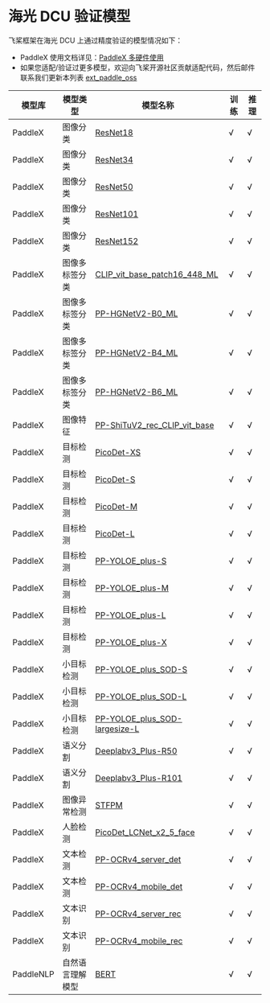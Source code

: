 # 海光 DCU 验证模型

飞桨框架在海光 DCU 上通过精度验证的模型情况如下：

* PaddleX 使用文档详见：[PaddleX 多硬件使用](https://github.com/PaddlePaddle/PaddleX/blob/release/3.0-beta1/docs/other_devices_support/multi_devices_use_guide.md)
* 如果您适配/验证过更多模型，欢迎向飞桨开源社区贡献适配代码，然后邮件联系我们更新本列表 [ext_paddle_oss](ext_paddle_oss@baidu.com)

| 模型库 | 模型类型 | 模型名称 | 训练 | 推理 |
| - | - | - | - | - |
| PaddleX | 图像分类 | [ResNet18](https://github.com/PaddlePaddle/PaddleX/blob/develop/paddlex/configs/image_classification/ResNet18.yaml) | √ | √ |
| PaddleX | 图像分类 | [ResNet34](https://github.com/PaddlePaddle/PaddleX/blob/develop/paddlex/configs/image_classification/ResNet34.yaml) | √ | √ |
| PaddleX | 图像分类 | [ResNet50](https://github.com/PaddlePaddle/PaddleX/blob/develop/paddlex/configs/image_classification/ResNet50.yaml) | √ | √ |
| PaddleX | 图像分类 | [ResNet101](https://github.com/PaddlePaddle/PaddleX/blob/develop/paddlex/configs/image_classification/ResNet101.yaml) | √ | √ |
| PaddleX | 图像分类 | [ResNet152](https://github.com/PaddlePaddle/PaddleX/blob/develop/paddlex/configs/image_classification/ResNet152.yaml) | √ | √ |
| PaddleX | 图像多标签分类 | [CLIP_vit_base_patch16_448_ML](https://github.com/PaddlePaddle/PaddleX/blob/develop/paddlex/configs/multilabel_classification/CLIP_vit_base_patch16_448_ML.yaml) | √ | √ |
| PaddleX | 图像多标签分类 | [PP-HGNetV2-B0_ML](https://github.com/PaddlePaddle/PaddleX/blob/develop/paddlex/configs/multilabel_classification/PP-HGNetV2-B0_ML.yaml) | √ | √ |
| PaddleX | 图像多标签分类 | [PP-HGNetV2-B4_ML](https://github.com/PaddlePaddle/PaddleX/blob/develop/paddlex/configs/multilabel_classification/PP-HGNetV2-B4_ML.yaml) | √ | √ |
| PaddleX | 图像多标签分类 | [PP-HGNetV2-B6_ML](https://github.com/PaddlePaddle/PaddleX/blob/develop/paddlex/configs/multilabel_classification/PP-HGNetV2-B6_ML.yaml) | √ | √ |
| PaddleX | 图像特征 | [PP-ShiTuV2_rec_CLIP_vit_base](https://github.com/PaddlePaddle/PaddleX/blob/develop/paddlex/configs/general_recognition/PP-ShiTuV2_rec_CLIP_vit_base.yaml) | √ | √ |
| PaddleX | 目标检测 | [PicoDet-XS](https://github.com/PaddlePaddle/PaddleX/blob/develop/paddlex/configs/object_detection/PicoDet-XS.yaml) | √ | √ |
| PaddleX | 目标检测 | [PicoDet-S](https://github.com/PaddlePaddle/PaddleX/blob/develop/paddlex/configs/object_detection/PicoDet-S.yaml) | √ | √ |
| PaddleX | 目标检测 | [PicoDet-M](https://github.com/PaddlePaddle/PaddleX/blob/develop/paddlex/configs/object_detection/PicoDet-M.yaml) | √ | √ |
| PaddleX | 目标检测 | [PicoDet-L](https://github.com/PaddlePaddle/PaddleX/blob/develop/paddlex/configs/object_detection/PicoDet-L.yaml) | √ | √ |
| PaddleX | 目标检测 | [PP-YOLOE_plus-S](https://github.com/PaddlePaddle/PaddleX/blob/develop/paddlex/configs/object_detection/PP-YOLOE_plus-S.yaml) | √ | √ |
| PaddleX | 目标检测 | [PP-YOLOE_plus-M](https://github.com/PaddlePaddle/PaddleX/blob/develop/paddlex/configs/object_detection/PP-YOLOE_plus-M.yaml) | √ | √ |
| PaddleX | 目标检测 | [PP-YOLOE_plus-L](https://github.com/PaddlePaddle/PaddleX/blob/develop/paddlex/configs/object_detection/PP-YOLOE_plus-L.yaml) | √ | √ |
| PaddleX | 目标检测 | [PP-YOLOE_plus-X](https://github.com/PaddlePaddle/PaddleX/blob/develop/paddlex/configs/object_detection/PP-YOLOE_plus-X.yaml) | √ | √ |
| PaddleX | 小目标检测 | [PP-YOLOE_plus_SOD-S](https://github.com/PaddlePaddle/PaddleX/blob/develop/paddlex/configs/small_object_detection/PP-YOLOE_plus_SOD-S.yaml) | √ | √ |
| PaddleX | 小目标检测 | [PP-YOLOE_plus_SOD-L](https://github.com/PaddlePaddle/PaddleX/blob/develop/paddlex/configs/small_object_detection/PP-YOLOE_plus_SOD-L.yaml) | √ | √ |
| PaddleX | 小目标检测 | [PP-YOLOE_plus_SOD-largesize-L](https://github.com/PaddlePaddle/PaddleX/blob/develop/paddlex/configs/small_object_detection/PP-YOLOE_plus_SOD-largesize-L.yaml) | √ | √ |
| PaddleX | 语义分割 | [Deeplabv3_Plus-R50](https://github.com/PaddlePaddle/PaddleX/blob/develop/paddlex/configs/semantic_segmentation/Deeplabv3_Plus-R50.yaml) | √ | √ |
| PaddleX | 语义分割 | [Deeplabv3_Plus-R101](https://github.com/PaddlePaddle/PaddleX/blob/develop/paddlex/configs/semantic_segmentation/Deeplabv3_Plus-R101.yaml) | √ | √ |
| PaddleX | 图像异常检测 | [STFPM](https://github.com/PaddlePaddle/PaddleX/blob/develop/paddlex/configs/anomaly_detection/STFPM.yaml) | √ | √ |
| PaddleX | 人脸检测 | [PicoDet_LCNet_x2_5_face](https://github.com/PaddlePaddle/PaddleX/blob/release/3.0-beta2/paddlex/configs/face_detection/PicoDet_LCNet_x2_5_face.yaml) | √ | √ |
| PaddleX | 文本检测 | [PP-OCRv4_server_det](https://github.com/PaddlePaddle/PaddleX/blob/develop/paddlex/configs/text_detection/PP-OCRv4_server_det.yaml) | √ | √ |
| PaddleX | 文本检测 | [PP-OCRv4_mobile_det](https://github.com/PaddlePaddle/PaddleX/blob/develop/paddlex/configs/text_detection/PP-OCRv4_mobile_det.yaml) | √ | √ |
| PaddleX | 文本识别 | [PP-OCRv4_server_rec](https://github.com/PaddlePaddle/PaddleX/blob/develop/paddlex/configs/text_recognition/PP-OCRv4_server_rec.yaml) | √ | √ |
| PaddleX | 文本识别 | [PP-OCRv4_mobile_rec](https://github.com/PaddlePaddle/PaddleX/blob/develop/paddlex/configs/text_recognition/PP-OCRv4_mobile_rec.yaml) | √ | √ |
| PaddleNLP | 自然语言理解模型 | [BERT](https://github.com/PaddlePaddle/PaddleNLP/tree/develop/legacy/model_zoo/bert) | √ | √ |
